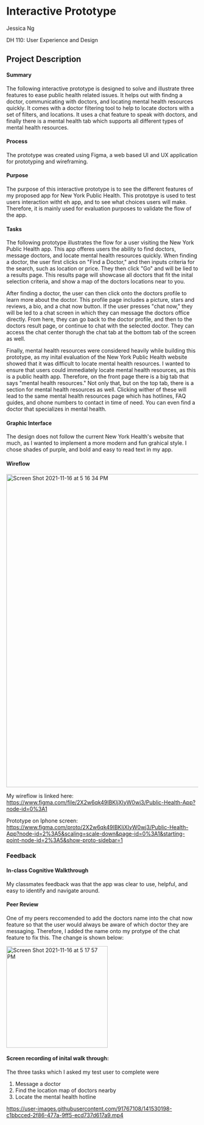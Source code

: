 # Interactive Prototype

Jessica Ng 

DH 110: User Experience and Design

## Project Description
#### Summary

The following interactive prototype is designed to solve and illustrate three features to ease public health related issues. It helps out with findng a doctor, communicating with doctors, and locating mental health resources quickly. It comes with a doctor filtering tool to help to locate doctors with a set of filters, and locations. It uses a chat feature to speak with doctors, and finally there is a mental health tab which supports all different types of mental health resources.

#### Process

The prototype was created using Figma, a web based UI and UX application for prototyping and wireframing.

#### Purpose

The purpose of this interactive prototype is to see the different features of my proposed app for New York Public Health. This prototpye is used to test users interaction witht eh app, and to see what choices users will make. Therefore, it is mainly used for evaluation purposes to validate the flow of the app.

#### Tasks

The following prototype illustrates the flow for a user visiting the New York Public Health app. This app offeres users the ability to find doctors, message doctors, and locate mental health resources quickly. When finding a doctor, the user first clicks on "Find a Doctor," and then inputs criteria for the search, such as location or price. They then click "Go" and will be lied to a results page. This results page will showcase all doctors that fit the inital selection criteria, and show a map of the doctors locations near to you.

After finding a doctor, the user can then click onto the doctors profile to learn more about the doctor. This profile page includes a picture, stars and reviews, a bio, and a chat now button. If the user presses "chat now," they will be led to a chat screen in which they can message the doctors office directly. From here, they can go back to the doctor profile, and then to the doctors result page, or continue to chat with the selected doctor. They can access the chat center thorugh the chat tab at the bottom tab of the screen as well. 

Finally, mental health resources were considered heavily while building this prototype, as my inital evaluation of the New York Public Health website showed that it was difficult to locate mental health resources. I wanted to ensure that users could immediately locate mental health resources, as this is a public health app. Therefore, on the front page there is a big tab that says "mental health resources." Not only that, but on the top tab, there is a section for mental health resources as well. Clicking wither of these will lead to the same mental health resources page which has hotlines, FAQ guides, and ohone numbers to contact in time of need. You can even find a doctor that specializes in mental health.

#### Graphic Interface

The design does not follow the current New York Health's website that much, as I wanted to implement a more modern and fun grahical style. I chose shades of purple, and bold and easy to read text in my app. 

#### Wireflow


<img width="820" alt="Screen Shot 2021-11-16 at 5 16 34 PM" src="https://user-images.githubusercontent.com/91767108/142091767-683e8817-0d0a-41e5-a903-d112ccdb6ae6.png">



My wireflow is linked here: https://www.figma.com/file/2X2w6qk49IBKljXIyW0wj3/Public-Health-App?node-id=0%3A1

Prototype on Iphone screen: https://www.figma.com/proto/2X2w6qk49IBKljXIyW0wj3/Public-Health-App?node-id=2%3A5&scaling=scale-down&page-id=0%3A1&starting-point-node-id=2%3A5&show-proto-sidebar=1

### Feedback

#### In-class Cognitive Walkthrough

My classmates feedback was that the app was clear to use, helpful, and easy to identify and navigate around. 

#### Peer Review

One of my peers reccomended to add the doctors name into the chat now feature so that the user would always be aware of which doctor they are messaging. Therefore, I added the name onto my protype of the chat feature to fix this. The change is shown below: 

<img width="266" alt="Screen Shot 2021-11-16 at 5 17 57 PM" src="https://user-images.githubusercontent.com/91767108/142091856-0a7a8875-e5ac-4ab5-b0a8-52a80f18b470.png">



#### Screen recording of inital walk through: 

The three tasks which I asked my test user to complete were

1. Message a doctor 
2. Find the location map of doctors nearby
3. Locate the mental health hotline

https://user-images.githubusercontent.com/91767108/141530198-c1bbcced-2f86-477a-9ff5-ecd737d617a9.mp4




